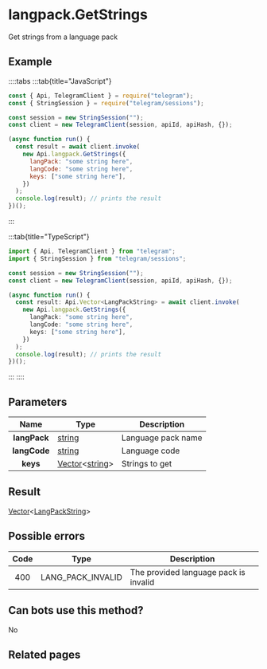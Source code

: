 # langpack.GetStrings

Get strings from a language pack

## Example

::::tabs
:::tab{title="JavaScript"}

```js
const { Api, TelegramClient } = require("telegram");
const { StringSession } = require("telegram/sessions");

const session = new StringSession("");
const client = new TelegramClient(session, apiId, apiHash, {});

(async function run() {
  const result = await client.invoke(
    new Api.langpack.GetStrings({
      langPack: "some string here",
      langCode: "some string here",
      keys: ["some string here"],
    })
  );
  console.log(result); // prints the result
})();
```

:::

:::tab{title="TypeScript"}

```ts
import { Api, TelegramClient } from "telegram";
import { StringSession } from "telegram/sessions";

const session = new StringSession("");
const client = new TelegramClient(session, apiId, apiHash, {});

(async function run() {
  const result: Api.Vector<LangPackString> = await client.invoke(
    new Api.langpack.GetStrings({
      langPack: "some string here",
      langCode: "some string here",
      keys: ["some string here"],
    })
  );
  console.log(result); // prints the result
})();
```

:::
::::

## Parameters

|     Name     | Type                                                                                                 | Description        |
| :----------: | ---------------------------------------------------------------------------------------------------- | ------------------ |
| **langPack** | [string](https://core.telegram.org/type/string)                                                      | Language pack name |
| **langCode** | [string](https://core.telegram.org/type/string)                                                      | Language code      |
|   **keys**   | [Vector](https://core.telegram.org/type/Vector%20t)<[string](https://core.telegram.org/type/string)> | Strings to get     |

## Result

[Vector](https://core.telegram.org/type/Vector%20t)<[LangPackString](https://core.telegram.org/type/LangPackString)>

## Possible errors

| Code | Type              | Description                           |
| :--: | ----------------- | ------------------------------------- |
| 400  | LANG_PACK_INVALID | The provided language pack is invalid |

## Can bots use this method?

No

## Related pages

